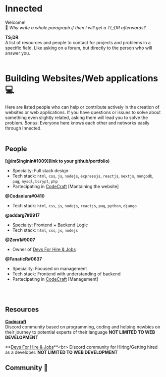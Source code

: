 # Innected 
Welcome!<br>🖖
*Why write a whole paragraph if then I will get a TL;DR afterwards?*

**TS;DR**<br> A list of resources and people to contact for projects and problems in a specific field. Like asking on a forum, but directly to the person who will answer you.
<br>
<br>


# Building Websites/Web applications 💻
Here are listed people who can help or contribute actively in the creation of websites or web applications.
If you have questions or issues to solve about something even slightly related, asking them will lead you to solve the problem.
*Bonus*: Everyone here knows each other and networks easily through Innected.
<br>
<br>

## **People**


**[@imSinginin#1009](link to your github/portfolio)**
- Specialty: Full stack design
- Tech stack: `html`, `css`, `js`, `nodejs`, `expressjs`, `reactjs`, `nextjs`, `mongodb`, `pug`, `mysql`, `bcrypt`, `php`
- Partecipating in [CodeCraft](#codecraft) [Mantaining the website]

**@Codanium#0410**
- Tech stack: `html`, `css`, `js`, `nodejs`, `reactjs`, `pug`, `python`, `django`

**@addarg7#9917**
- Specialty: Frontend + Backend Logic 
- Tech stack: `html`, `css`, `js`, `nodejs`

**@Zero1#9007**
- Owner of [Devs For Hire & Jobs](#devsforhire)

**@FanaticR#0637**
- Speciality: Focused on management
- Tech stack: Frontend with understanding of backend
- Partecipating in [CodeCraft](#codecraft) [Management]
<br>
<br>

## **Resources**

<div id="codecraft">

**[Codecraft](https://c0decraft.netlify.app/)** <br>
Discord community based on programming, coding and helping newbies on their journey to potential experts of their language **NOT LIMITED TO WEB DEVELOPMENT**

<div id="devsforhire">

**[Devs For Hire & Jobs](https://discord.gg/awHZtSf89q**)**<br>
Discord community for Hiring/Getting hired as a developer. **NOT LIMITED TO WEB DEVELOPMENT**


## Community 🤼
